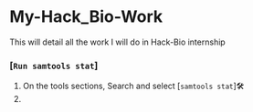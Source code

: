 # My-Hack_Bio-Work
This will detail all the work I will do in Hack-Bio internship



### [`Run samtools stat`]

1. On the tools sections, Search and select [`samtools stat`]🛠️
2. 
